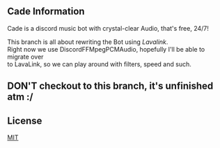 ## Cade Information
Cade is a discord music bot with crystal-clear Audio, that's free, 24/7!

This branch is all about rewriting the Bot using *Lavalink*.  
Right now we use DiscordFFMpegPCMAudio, hopefully I'll be able to migrate over  
to LavaLink, so we can play around with filters, speed and such.  

## DON'T checkout to this branch, it's unfinished atm :/

## License
[MIT](https://github.com/Stift007/CadeBot/blob/main/LICENSE)
